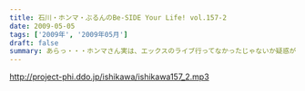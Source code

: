```yaml
---
title: 石川・ホンマ・ぶるんのBe-SIDE Your Life! vol.157-2
date: 2009-05-05
tags: ['2009年', '2009年05月']
draft: false
summary: あらっ・・・ホンマさん実は、エックスのライブ行ってなかったじゃないか疑惑が浮上！？！？NAMAE
---
```


http://project-phi.ddo.jp/ishikawa/ishikawa157_2.mp3
